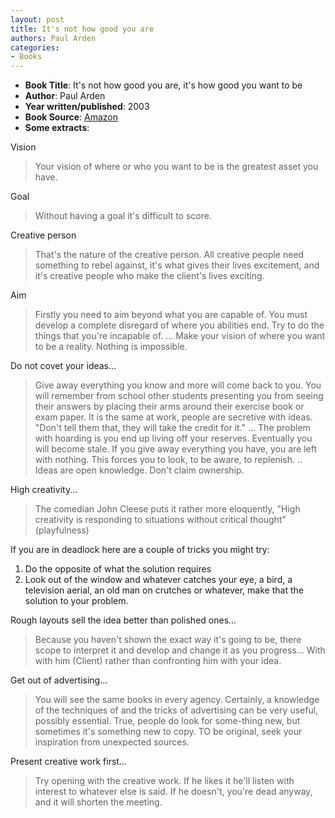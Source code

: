 ```yaml
---
layout: post
title: It's not how good you are
authors: Paul Arden
categories:
- Books
---
```


- **Book Title**: It's not how good you are, it's how good you want to be
- **Author**: Paul Arden
- **Year written/published**: 2003
- **Book Source**: [Amazon](http://www.amazon.com/Its-Not-How-Good-Want/dp/0714843377)
- **Some extracts**:

Vision

> Your vision of where or who you want to be is the greatest asset you have.

Goal

> Without having a goal it's difficult to score.

Creative person

> That's the nature of the creative person. All creative people need something to rebel against, it's what gives their lives excitement, and it's creative people who make the client's lives exciting.

Aim

> Firstly you need to aim beyond what you are capable of. You must develop a complete disregard of where you abilities end. Try to do the things that you're incapable of. ... Make your vision of where you want to be a reality. Nothing is impossible.

Do not covet your ideas...

> Give away everything you know and more will come back to you. You will remember from school other students presenting you from seeing their answers by placing their arms around their exercise book or exam paper. It is the same at work, people are secretive with ideas. "Don't tell them that, they will take the credit for it." ... The problem with hoarding is you end up living off your reserves. Eventually you will become stale. If you give away everything you have, you are left with nothing. This forces you to look, to be aware, to replenish. .. Ideas are open knowledge. Don't claim ownership.

High creativity...

> The comedian John Cleese puts it rather more eloquently, "High creativity is responding to situations without critical thought" (playfulness)

If you are in deadlock here are a couple of tricks you might try:

1. Do the opposite of what the solution requires
2. Look out of the window and whatever catches your eye, a bird, a television aerial, an old man on crutches or whatever, make that the solution to your problem.

Rough layouts sell the idea better than polished ones...

> Because you haven't shown the exact way it's going to be, there scope to interpret it and develop and change it as you progress... With with him (Client) rather than confronting him with your idea.

Get out of advertising...

> You will see the same books in every agency. Certainly, a knowledge of the techniques of and the tricks of advertising can be very useful, possibly essential. True, people do look for some-thing new, but sometimes it's something new to copy. TO be original, seek your inspiration from unexpected sources.

Present creative work first...

> Try opening with the creative work. If he likes it he'll listen with interest to whatever else is said. If he doesn't, you're dead anyway, and it will shorten the meeting.

